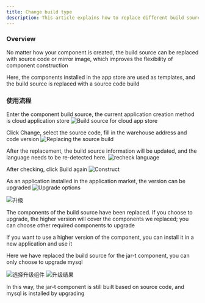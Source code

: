 ```yaml
---
title: Change build type
description: This article explains how to replace different build source types based on Rainbond
---
```


### Overview

No matter how your component is created, the build source can be replaced with source code or mirror image, which improves the flexibility of component construction

Here, the components installed in the app store are used as templates, and the build source is replaced with a source code build

### 使用流程

Enter the component build source, the current application creation method is cloud application store <img src="https://grstatic.oss-cn-shanghai.aliyuncs.com/docs/5.8/docs/use-manual/component-manage/build-source/build_source_appstore.png" title="Build source for cloud app store" />

Click Change, select the source code, fill in the warehouse address and code version <img src="https://grstatic.oss-cn-shanghai.aliyuncs.com/docs/5.8/docs/use-manual/component-manage/build-source/build_source_code.png" title="Replacing the source build" />

After the replacement, the build source information will be updated, and the language needs to be re-detected here. <img src="https://grstatic.oss-cn-shanghai.aliyuncs.com/docs/5.8/docs/use-manual/component-manage/build-source/check_language.png" title="recheck language" />

After checking, click Build again <img src="https://grstatic.oss-cn-shanghai.aliyuncs.com/docs/5.8/docs/use-manual/component-manage/build-source/deploy.png" title="Construct" />

As an application installed in the application market, the version can be upgraded <img src="https://grstatic.oss-cn-shanghai.aliyuncs.com/docs/5.8/docs/use-manual/component-manage/build-source/upgrade.png" title="Upgrade options" />

<img src="https://grstatic.oss-cn-shanghai.aliyuncs.com/docs/5.8/docs/use-manual/component-manage/build-source/upgrade_service.png" title="升级"/>

The components of the build source have been replaced. If you choose to upgrade, the higher version will cover the components we replaced; you can choose other required components to upgrade

If you want to use a higher version of the component, you can install it in a new application and use it

Here we have replaced the build source for the jar-t component, you can only choose to upgrade mysql

<img src="https://grstatic.oss-cn-shanghai.aliyuncs.com/docs/5.8/docs/use-manual/component-manage/build-source/choose_upgrade_service.png" title="选择升级组件"/>

<img src="https://grstatic.oss-cn-shanghai.aliyuncs.com/docs/5.8/docs/use-manual/component-manage/build-source/upgrade_result.png" title="升级结果"/>

In this way, the jar-t component is still built based on source code, and mysql is installed by upgrading

